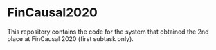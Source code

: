 # FinCausal2020
This repository contains the code for the system that obtained the 2nd place at FinCausal 2020  (first subtask only).
